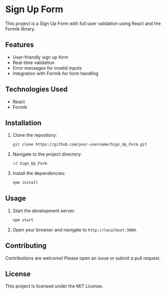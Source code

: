 # Sign Up Form

This project is a Sign Up Form with full user validation using React and the Formik library.

## Features

- User-friendly sign up form
- Real-time validation
- Error messages for invalid inputs
- Integration with Formik for form handling

## Technologies Used

- React
- Formik

## Installation

1. Clone the repository:
    ```bash
    git clone https://github.com/your-username/Sign_Up_Form.git
    ```
2. Navigate to the project directory:
    ```bash
    cd Sign_Up_Form
    ```
3. Install the dependencies:
    ```bash
    npm install
    ```

## Usage

1. Start the development server:
    ```bash
    npm start
    ```
2. Open your browser and navigate to `http://localhost:3000`.

## Contributing

Contributions are welcome! Please open an issue or submit a pull request.

## License

This project is licensed under the MIT License.